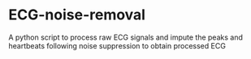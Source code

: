 # ECG-noise-removal
A python script to process raw ECG signals and impute the peaks and heartbeats following noise suppression to obtain processed ECG
